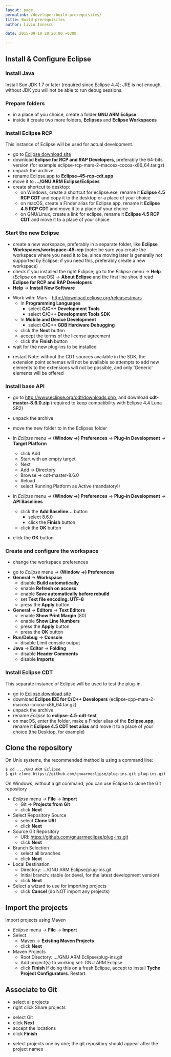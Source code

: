 ```yaml
---
layout: page
permalink: /developer/build-prerequisites/
title: Build prerequisites
author: Liviu Ionescu

date: 2015-09-10 20:20:00 +0300

---
```


## Install & Configure Eclipse

### Install Java

Install Sun JDK 1.7 or later (required since Eclipse 4.4); JRE is not enough, without JDK you will not be able to run debug sessions.

### Prepare folders

*   in a place of you choice, create a folder **GNU ARM Eclipse**
*   inside it create two more folders, **Eclipses** and **Eclipse Workspaces**

### Install Eclipse RCP

This instance of Eclipse will be used for actual development.

-   go to [Eclipse download site](http://www.eclipse.org/downloads/)
-   download **Eclipse for RCP and RAP Developers**, preferably the 64-bits version (for example eclipse-rcp-mars-2-macosx-cocoa-x86_64.tar.gz)
-   unpack the archive
-   rename Eclipse.app to **Eclipse-45-rcp-cdt.app**
-   move it to **.../GNU ARM Eclipse/Eclipses**
- create shortcut to desktop:
  -   on Windows, create a shortcut for eclipse.exe, rename it **Eclipse 4.5 RCP CDT** and copy it to the desktop or a place of your choice
  -   on macOS, create a Finder alias for Eclipse.app, rename it **Eclipse 4.5 RCP CDT** and move it to a place of your choice
  -   on GNU/Linux, create a link for eclipse, rename it **Eclipse 4.5 RCP CDT** and move it to a place of your choice

###   Start the new Eclipse

-   create a new workspace, preferably in a separate folder, like **Eclipse Workspaces/workspace-45-rcp** (note: be sure you create the workspace where you need it to be, since moving later is generally not supported by Eclipse; if you need this, preferably create a new workspace)
-   check if you installed the right Eclipse; go to the _Eclipse_ menu → **Help** (*_Eclipse_* on macOS) → **About Eclipse** and the first line should read **Eclipse for RCP and RAP Developers**
-   **Help** → **Install New Software**
  * Work with: Mars - <http://download.eclipse.org/releases/mars>
    * In **Programming Languages**
      * select **C/C++ Development Tools**
      * select **C/C++ Development Tools SDK**
    * In **Mobile and Device Development**
      * select **C/C++ GDB Hardware Debugging**
    * click the **Next** button
    * accept the terms of the license agreement
    * click the **Finish** button
  * wait for the new plug-ins to be installed
-   restart
  Note: without the CDT sources available in the SDK, the extension point schemas will not be available so attempts to add new elements to the extensions will not be possible, and only 'Generic' elements will be offered

### Install base API

  * go to <http://www.eclipse.org/cdt/downloads.php>, and download **cdt-master-8.6.0.zip** (required to keep compatibility with Eclipse 4.4 Luna SR2)
  * unpack the archive
  * move the new folder to in the Eclipses folder
  * in _Eclipse_ menu → **(Window →) Preferences** → **Plug-in Development** → **Target Platform**
    * click Add
    * Start with an empty target
    * Next
    * Add → Directory
    * Browse → cdt-master-8.6.0
    * Reload
    * select Running Platform as Active (mandatory!)

  * in _Eclipse_ menu → **(Window →) Preferences** → **Plug-in Development** → **API Baselines**
    * click the **Add Baseline...** button
      * select 8.6.0
      * click the **Finish** button
    * click the **OK** button
  * click the **OK** button

### Create and configure the workspace

-   change the workspace preferences
  * go to _Eclipse_ menu → **(Window →) Preferences**
  * **General** → **Workspace**
    * disable **Build automatically**
    * enable **Refresh on access**
    * enable **Save automatically before rebuild**
    * set **Text file encoding: UTF-8**
    * press the **Apply** button
  * **General** → **Editors** → **Text Editors**
    * enable **Show Print Margin** (80)
    * enable **Show Line Numbers**
    * press the **Apply** button
    * press the **OK** button
  * **Run/Debug** → **Console**
    * disable Limit console output
  * **Java** → **Editor** → **Folding**
    * disable **Header Comments**
    * disable **Imports**

### Install Eclipse CDT

This separate instance of Eclipse will be used to test the plug-in.

-   go to [Eclipse download site](http://www.eclipse.org/downloads/)
-   download **Eclipse IDE for C/C++ Developers** (eclipse-cpp-mars-2-macosx-cocoa-x86_64.tar.gz)
-   unpack the archive
-   rename *_Eclipse_* to **eclipse-4.5-cdt-test**
-   on macOS, enter the folder, make a Finder alias of the **Eclipse.app**, rename it **Eclipse 4.5 CDT test alias** and move it to a place of your choice (the Desktop, for example)

## Clone the repository

On Unix systems, the recommended method is using a command line:

    $ cd .../GNU ARM Eclipse
    $ git clone https://github.com/gnuarmeclipse/plug-ins.git plug-ins.git

On Windows, without a git command, you can use Eclipse to clone the Git repository

* _Eclipse_ menu → **File** → **Import**
  * Git → **Projects from Git**
  * click **Next**
* Select Repository Source
  * select **Clone URI**
  * click **Next**
* Source Git Repository
  * URI: https://github.com/gnuarmeclipse/plug-ins.git
  * click **Next**
* Branch Selection
  * select all branches
  * click **Next**
* Local Destination
  * Directory: .../GNU ARM Eclipse/plug-ins.git
  * Initial branch: stable (or devel, for the latest development version)
  * click **Next**
* Select a wizard to use for importing projects
  * click **Cancel** (do NOT import any projects)

## Import the projects

Import projects using Maven

* _Eclipse_ menu → **File** → **Import**
* Select
  * Maven → **Existing Maven Projects**
  * click **Next**
* Maven Projects
  * Root Directory: .../GNU ARM Eclipse/plug-ins.git
  * Add project(s) to working set: GNU ARM Eclipse
  * click **Finish**
If doing this on a fresh Eclipse, accept to install **Tycho Project Configurators**.
Restart.

## Associate to Git

-   select al projects
-   right click Share projects
  * select Git
  * click **Next**
  * accept the locations
  * click **Finish**
-   select projects one by one; the git repository should appear after the project names
